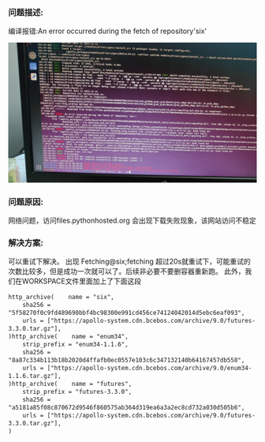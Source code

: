 ### 问题描述:

编译报错:An error occurred during the fetch of repository'six'

![](images/repository_six_error.png)

### 问题原因:

网络问题，访问files.pythonhosted.org 会出现下载失败现象，该网站访问不稳定

### 解决方案:
可以重试下解决。
出现 Fetching@six;fetching 超过20s就重试下，可能重试的次数比较多，但是成功一次就可以了。后续非必要不要删容器重新跑。
此外，我们在WORKSPACE文件里面加上了下面这段

```shell
http_archive(    name = "six",
    sha256 = "5f58270f0c9fd489690bbf4bc98300e991cd456ce74124042014d5ebc6eaf093",
    urls = ["https://apollo-system.cdn.bcebos.com/archive/9.0/futures-3.3.0.tar.gz"],
)http_archive(    name = "enum34",
    strip_prefix = "enum34-1.1.6",
    sha256 = "8a87c334b113b18b2020d4ffafb0ec0557e103c6c347132140b64167457db558",
    urls = ["https://apollo-system.cdn.bcebos.com/archive/9.0/enum34-1.1.6.tar.gz"],
)http_archive(    name = "futures",
    strip_prefix = "futures-3.3.0",
    sha256 = "a5181a85f08c870672d9546f860575ab364d319ea6a3a2ec8cd732a030d505b6",
    urls = ["https://apollo-system.cdn.bcebos.com/archive/9.0/futures-3.3.0.tar.gz"],
)
```
